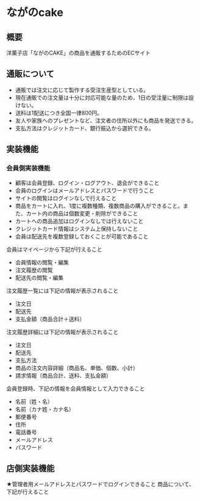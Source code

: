 # ながのcake

## 概要
洋菓子店「ながのCAKE」の商品を通販するためのECサイト

## 通販について
- 通販では注文に応じて製作する受注生産型としている。
- 現在通販での注文量は十分に対応可能な量のため、1日の受注量に制限は設けない。
- 送料は1配送につき全国一律800円。
- 友人や家族へのプレゼントなど、注文者の住所以外にも商品を発送できる。
- 支払方法はクレジットカード、銀行振込から選択できる。


## 実装機能


### 会員側実装機能
- 顧客は会員登録、ログイン・ログアウト、退会ができること
- 会員のログインはメールアドレスとパスワードで行うこと
- サイトの閲覧はログインなしで行えること
- 商品をカートに入れ、1度に複数種類、複数商品の購入ができること。また、カート内の商品は個数変更・削除ができること
- カートへの商品追加はログインなしでは行えないこと
- クレジットカード情報はシステム上保持しないこと
- 会員は配送先を複数登録しておくことが可能であること

会員はマイページから下記が行えること
- 会員情報の閲覧・編集
- 注文履歴の閲覧
- 配送先の閲覧・編集

注文履歴一覧には下記の情報が表示されること
- 注文日
- 配送先
- 支払金額（商品合計＋送料）

注文履歴詳細には下記の情報が表示されること
- 注文日
- 配送先
- 支払方法
- 商品の注文内容詳細（商品名、単価、個数、小計）
- 請求情報（商品合計、送料、支払金額）

会員登録時、下記の情報を会員情報として入力できること
- 名前（姓・名）
- 名前（カナ姓・カナ名）
- 郵便番号
- 住所
- 電話番号
- メールアドレス
- パスワード

## 店側実装機能
★管理者用メールアドレスとパスワードでログインできること
商品について、下記が行えること

